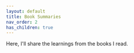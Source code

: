```yaml
---
layout: default
title: Book Summaries
nav_order: 2
has_children: true
---
```


Here, I'll share the learnings from the books I read.